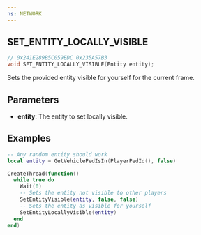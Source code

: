 ```yaml
---
ns: NETWORK
---
```


## SET_ENTITY_LOCALLY_VISIBLE

```c
// 0x241E289B5C059EDC 0x235A57B3
void SET_ENTITY_LOCALLY_VISIBLE(Entity entity);
```

Sets the provided entity visible for yourself for the current frame.

## Parameters

- **entity**: The entity to set locally visible.

## Examples

```lua
-- Any random entity should work
local entity = GetVehiclePedIsIn(PlayerPedId(), false)

CreateThread(function()
  while true do
    Wait(0)
    -- Sets the entity not visible to other players
    SetEntityVisible(entity, false, false)
    -- Sets the entity as visible for yourself
    SetEntityLocallyVisible(entity)
  end
end)
```
